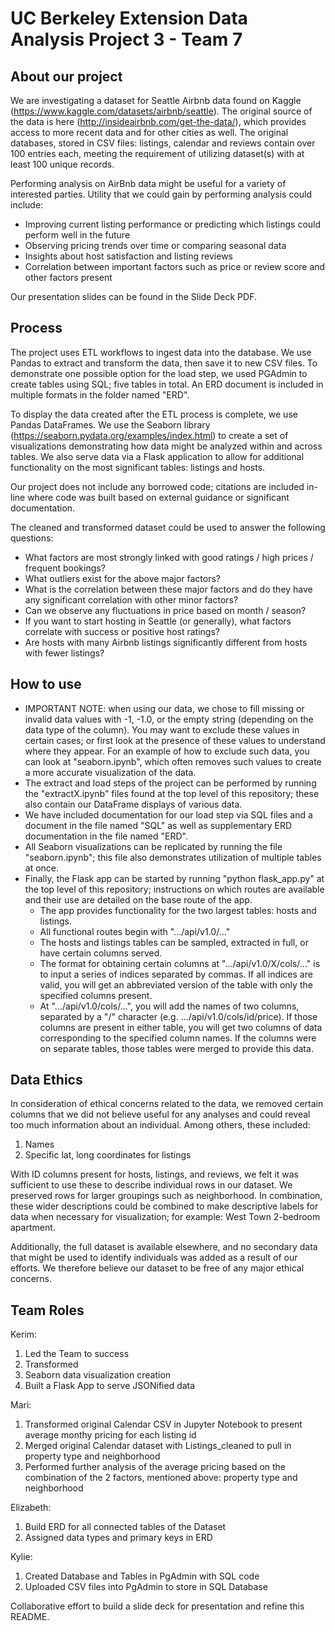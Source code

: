 # UC Berkeley Extension Data Analysis Project 3 - Team 7

## About our project
We are investigating a dataset for Seattle Airbnb data found on Kaggle (https://www.kaggle.com/datasets/airbnb/seattle).
The original source of the data is here (http://insideairbnb.com/get-the-data/), which provides access to more recent data and for other cities as well. The original databases, stored in CSV files: listings, calendar and reviews contain over 100 entries each, meeting the requirement of utilizing dataset(s) with at least 100 unique records.

Performing analysis on AirBnb data might be useful for a variety of interested parties. Utility that we could gain by performing analysis could include:
- Improving current listing performance or predicting which listings could perform well in the future
- Observing pricing trends over time or comparing seasonal data
- Insights about host satisfaction and listing reviews
- Correlation between important factors such as price or review score and other factors present

Our presentation slides can be found in the Slide Deck PDF.

## Process
The project uses ETL workflows to ingest data into the database. We use Pandas to extract and transform the data, then save it to new CSV files. To demonstrate one possible option for the load step, we used PGAdmin to create tables using SQL; five tables in total. An ERD document is included in multiple formats in the folder named "ERD".

To display the data created after the ETL process is complete, we use Pandas DataFrames. We use the Seaborn library (https://seaborn.pydata.org/examples/index.html) to create a set of visualizations demonstrating how data might be analyzed within and across tables. We also serve data via a Flask application to allow for additional functionality on the most significant tables: listings and hosts.

Our project does not include any borrowed code; citations are included in-line where code was built based on external guidance or significant documentation.

The cleaned and transformed dataset could be used to answer the following questions:
- What factors are most strongly linked with good ratings / high prices / frequent bookings?
- What outliers exist for the above major factors?
- What is the correlation between these major factors and do they have any significant correlation with other minor factors?
- Can we observe any fluctuations in price based on month / season?
- If you want to start hosting in Seattle (or generally), what factors correlate with success or positive host ratings?
- Are hosts with many Airbnb listings significantly different from hosts with fewer listings?

## How to use
- IMPORTANT NOTE: when using our data, we chose to fill missing or invalid data values with -1, -1.0, or the empty string (depending on the data type of the column). You may want to exclude these values in certain cases; or first look at the presence of these values to understand where they appear. For an example of how to exclude such data, you can look at "seaborn.ipynb", which often removes such values to create a more accurate visualization of the data.
- The extract and load steps of the project can be performed by running the "extractX.ipynb" files found at the top level of this repository; these also contain our DataFrame displays of various data. 
- We have included documentation for our load step via SQL files and a document in the file named "SQL" as well as supplementary ERD documentation in the file named "ERD". 
- All Seaborn visualizations can be replicated by running the file "seaborn.ipynb"; this file also demonstrates utilization of multiple tables at once. 
- Finally, the Flask app can be started by running "python flask_app.py" at the top level of this repository; instructions on which routes are available and their use are detailed on the base route of the app.
    - The app provides functionality for the two largest tables: hosts and listings.
    - All functional routes begin with ".../api/v1.0/..."
    - The hosts and listings tables can be sampled, extracted in full, or have certain columns served.
    - The format for obtaining certain columns at ".../api/v1.0/X/cols/..." is to input a series of indices separated by commas. If all indices are valid, you will get an abbreviated version of the table with only the specified columns present.
    - At ".../api/v1.0/cols/...", you will add the names of two columns, separated by a "/" character (e.g. .../api/v1.0/cols/id/price). If those columns are present in either table, you will get two columns of data corresponding to the specified column names. If the columns were on separate tables, those tables were merged to provide this data.

## Data Ethics
In consideration of ethical concerns related to the data, we removed certain columns that we did not believe useful for any analyses and could reveal too much information about an individual. Among others, these included:
1. Names
1. Specific lat, long coordinates for listings

With ID columns present for hosts, listings, and reviews, we felt it was sufficient to use these to describe individual rows in our dataset. We preserved rows for larger groupings such as neighborhood. In combination, these wider descriptions could be combined to make descriptive labels for data when necessary for visualization; for example: West Town 2-bedroom apartment. 

Additionally, the full dataset is available elsewhere, and no secondary data that might be used to identify individuals was added as a result of our efforts. We therefore believe our dataset to be free of any major ethical concerns.

## Team Roles 
Kerim:
 1. Led the Team to success
 1. Transformed
 1. Seaborn data visualization creation
 1. Built a Flask App to serve JSONified data

Mari:
 1. Transformed original Calendar CSV in Jupyter Notebook to present average monthy pricing for each listing id
 1. Merged original Calendar dataset with Listings_cleaned to pull in property type and neighborhood
 1. Performed further analysis of the average pricing based on the combination of the 2 factors, mentioned above: property type and neighborhood

Elizabeth:
 1. Build ERD for all connected tables of the Dataset
 1. Assigned data types and primary keys in ERD

Kylie:
 1. Created Database and Tables in PgAdmin with SQL code
 1. Uploaded CSV files into PgAdmin to store in SQL Database

Collaborative effort to build a slide deck for presentation and refine this README.







